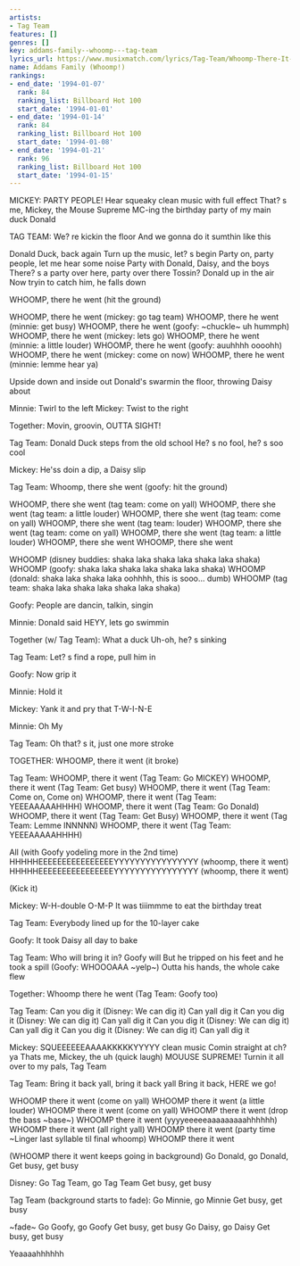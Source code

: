 ```yaml
---
artists:
- Tag Team
features: []
genres: []
key: addams-family--whoomp---tag-team
lyrics_url: https://www.musixmatch.com/lyrics/Tag-Team/Whoomp-There-It-Is-The-Addams-Family-Values
name: Addams Family (Whoomp!)
rankings:
- end_date: '1994-01-07'
  rank: 84
  ranking_list: Billboard Hot 100
  start_date: '1994-01-01'
- end_date: '1994-01-14'
  rank: 84
  ranking_list: Billboard Hot 100
  start_date: '1994-01-08'
- end_date: '1994-01-21'
  rank: 96
  ranking_list: Billboard Hot 100
  start_date: '1994-01-15'
---
```

MICKEY:
PARTY PEOPLE!
Hear squeaky clean music with full effect
That? s me, Mickey, the Mouse Supreme
MC-ing the birthday party of my main duck Donald

TAG TEAM: We? re kickin the floor
And we gonna do it sumthin like this

Donald Duck, back again
Turn up the music, let? s begin
Party on, party people, let me hear some noise
Party with Donald, Daisy, and the boys
There? s a party over here, party over there
Tossin? Donald up in the air
Now tryin to catch him, he falls down

WHOOMP, there he went (hit the ground)

WHOOMP, there he went (mickey: go tag team)
WHOOMP, there he went (minnie: get busy)
WHOOMP, there he went (goofy: ~chuckle~ uh hummph)
WHOOMP, there he went (mickey: lets go)
WHOOMP, there he went (minnie: a little louder)
WHOOMP, there he went (goofy: auuhhhh oooohh)
WHOOMP, there he went (mickey: come on now)
WHOOMP, there he went (minnie: lemme hear ya)

Upside down and inside out
Donald's swarmin the floor, throwing Daisy about

Minnie: Twirl to the left
Mickey: Twist to the right

Together: Movin, groovin, OUTTA SIGHT!

Tag Team: Donald Duck steps from the old school
He? s no fool, he? s soo cool

Mickey: He'ss doin a dip, a Daisy slip

Tag Team: Whoomp, there she went (goofy: hit the ground)

WHOOMP, there she went (tag team: come on yall)
WHOOMP, there she went (tag team: a little louder)
WHOOMP, there she went (tag team: come on yall)
WHOOMP, there she went (tag team: louder)
WHOOMP, there she went (tag team: come on yall)
WHOOMP, there she went (tag team: a little louder)
WHOOMP, there she went
WHOOMP, there she went

WHOOMP (disney buddies: shaka laka shaka laka shaka laka shaka)
WHOOMP (goofy: shaka laka shaka laka shaka laka shaka)
WHOOMP (donald: shaka laka shaka laka oohhhh, this is sooo... dumb)
WHOOMP (tag team: shaka laka shaka laka shaka laka shaka)

Goofy: People are dancin, talkin, singin

Minnie: Donald said HEYY, lets go swimmin

Together (w/ Tag Team):
What a duck
Uh-oh, he? s sinking

Tag Team: Let? s find a rope, pull him in

Goofy: Now grip it

Minnie: Hold it

Mickey: Yank it and pry that T-W-I-N-E

Minnie: Oh My

Tag Team: Oh that? s it, just one more stroke

TOGETHER: WHOOMP, there it went (it broke)

Tag Team:
WHOOMP, there it went (Tag Team: Go MICKEY)
WHOOMP, there it went (Tag Team: Get busy)
WHOOMP, there it went (Tag Team: Come on, Come on)
WHOOMP, there it went (Tag Team: YEEEAAAAAHHHH)
WHOOMP, there it went (Tag Team: Go Donald)
WHOOMP, there it went (Tag Team: Get Busy)
WHOOMP, there it went (Tag Team: Lemme INNNNN)
WHOOMP, there it went (Tag Team: YEEEAAAAAHHHH)

All (with Goofy yodeling more in the 2nd time)
HHHHHEEEEEEEEEEEEEEEEYYYYYYYYYYYYYYYY (whoomp, there it went)
HHHHHEEEEEEEEEEEEEEEEYYYYYYYYYYYYYYYY (whoomp, there it went)

(Kick it)

Mickey: W-H-double O-M-P
It was tiiimmme to eat the birthday treat

Tag Team: Everybody lined up for the 10-layer cake

Goofy: It took Daisy all day to bake

Tag Team:
Who will bring it in? Goofy will
But he tripped on his feet and he took a spill (Goofy: WHOOOAAA ~yelp~)
Outta his hands, the whole cake flew

Together: Whoomp there he went (Tag Team: Goofy too)

Tag Team:
Can you dig it (Disney: We can dig it)
Can yall dig it
Can you dig it (Disney: We can dig it)
Can yall dig it
Can you dig it (Disney: We can dig it)
Can yall dig it
Can you dig it (Disney: We can dig it)
Can yall dig it

Mickey:
SQUEEEEEEAAAAKKKKKYYYYY clean music
Comin straight at ch? ya
Thats me, Mickey, the uh (quick laugh) MOUUSE SUPREME!
Turnin it all over to my pals, Tag Team

Tag Team:
Bring it back yall, bring it back yall
Bring it back, HERE we go!

WHOOMP there it went (come on yall)
WHOOMP there it went (a little louder)
WHOOMP there it went (come on yall)
WHOOMP there it went (drop the bass ~base~)
WHOOMP there it went (yyyyeeeeeaaaaaaaaahhhhhh)
WHOOMP there it went (all right yall)
WHOOMP there it went (party time ~Linger last syllable til final whoomp)
WHOOMP there it went

(WHOOMP there it went keeps going in background)
Go Donald, go Donald,
Get busy, get busy

Disney:
Go Tag Team, go Tag Team
Get busy, get busy

Tag Team (background starts to fade):
Go Minnie, go Minnie
Get busy, get busy

~fade~
Go Goofy, go Goofy
Get busy, get busy
Go Daisy, go Daisy
Get busy, get busy

Yeaaaahhhhhh
